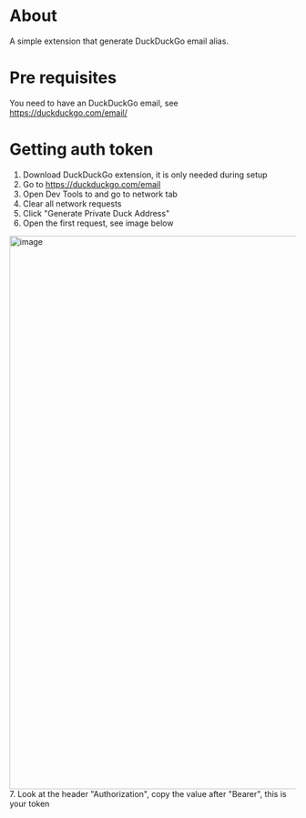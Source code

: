 # About
A simple extension that generate DuckDuckGo email alias.

# Pre requisites
You need to have an DuckDuckGo email, see https://duckduckgo.com/email/

# Getting auth token
1. Download DuckDuckGo extension, it is only needed during setup
2. Go to https://duckduckgo.com/email
3. Open Dev Tools to and go to network tab
4. Clear all network requests
5. Click "Generate Private Duck Address"
6. Open the first request, see image below
<img width="973" alt="image" src="https://github.com/Hugo-Persson/raycast-duckduckgo-email/assets/47189713/d50f101f-b56d-4ce3-ab47-6fb1d5be5c66">
7. Look at the header "Authorization", copy the value after "Bearer", this is your token

